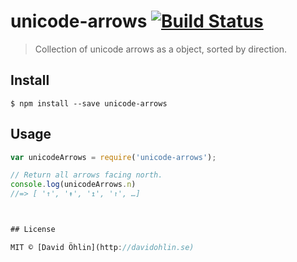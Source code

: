 # unicode-arrows [![Build Status](https://travis-ci.org/davidohlin/unicode-arrows.svg?branch=master)](https://travis-ci.org/davidohlin/unicode-arrows)

> Collection of unicode arrows as a object, sorted by direction.


## Install

```
$ npm install --save unicode-arrows
```


## Usage

```js
var unicodeArrows = require('unicode-arrows');

// Return all arrows facing north.
console.log(unicodeArrows.n)
//=> [ '↑', '↟', '↥', '↾', …]



## License

MIT © [David Öhlin](http://davidohlin.se)
